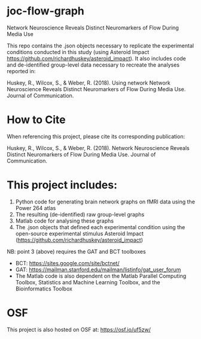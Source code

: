 # joc-flow-graph
Network Neuroscience Reveals Distinct Neuromarkers of Flow During Media Use

This repo contains the .json objects necessary to replicate the experimental conditions conducted in this study (using Asteroid Impact https://github.com/richardhuskey/asteroid_impact). It also includes code and de-identified group-level data necessary to recreate the analyses reported in:

Huskey, R., Wilcox, S., & Weber, R. (2018). Using network Network Neuroscience Reveals Distinct Neuromarkers of Flow During Media Use. Journal of Communication.

# How to Cite

When referencing this project, please cite its corresponding publication:

Huskey, R., Wilcox, S., & Weber, R. (2018). Network Neuroscience Reveals Distinct Neuromarkers of Flow During Media Use. Journal of Communication.

# This project includes:

1. Python code for generating brain network graphs on fMRI data using the Power 264 atlas
2. The resulting (de-identified) raw group-level graphs
3. Matlab code for analysing these graphs
4. The .json objects that defined each experimental condition using the open-source experimental stimulus Asteroid Impact (https://github.com/richardhuskey/asteroid_impact)

NB: point 3 (above) requires the GAT and BCT toolboxes

* BCT: https://sites.google.com/site/bctnet/ 
* GAT: https://mailman.stanford.edu/mailman/listinfo/gat_user_forum
* The Matlab code is also dependent on the Matlab Parallel Computing Toolbox, Statistics and Machine Learning Toolbox, and the Bioinformatics Toolbox


# OSF

This project is also hosted on OSF at: https://osf.io/uf5zw/


